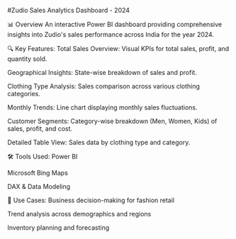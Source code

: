 #Zudio Sales Analytics Dashboard - 2024

📊 Overview
An interactive Power BI dashboard providing comprehensive insights into Zudio's sales performance across India for the year 2024.

🔍 Key Features:
Total Sales Overview: Visual KPIs for total sales, profit, and quantity sold.

Geographical Insights: State-wise breakdown of sales and profit.

Clothing Type Analysis: Sales comparison across various clothing categories.

Monthly Trends: Line chart displaying monthly sales fluctuations.

Customer Segments: Category-wise breakdown (Men, Women, Kids) of sales, profit, and cost.

Detailed Table View: Sales data by clothing type and category.

🛠 Tools Used:
Power BI

Microsoft Bing Maps

DAX & Data Modeling

📁 Use Cases:
Business decision-making for fashion retail

Trend analysis across demographics and regions

Inventory planning and forecasting


